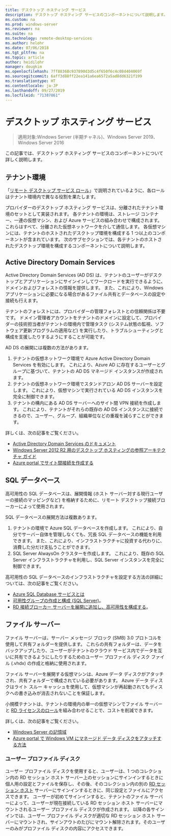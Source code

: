 ```yaml
---
title: デスクトップ ホスティング サービス
description: デスクトップ ホスティング サービスのコンポーネントについて説明します。
ms.custom: na
ms.prod: windows-server
ms.reviewer: na
ms.suite: na
ms.technology: remote-desktop-services
ms.author: helohr
ms.date: 07/06/2018
ms.tgt_pltfrm: na
ms.topic: article
author: heidilohr
manager: dougkim
ms.openlocfilehash: 7ff88368c937890d3d5c4f650f6c4c08d404069f
ms.sourcegitcommit: 6aff3d88ff22ea141a6ea6572a5ad8dd6321f199
ms.translationtype: HT
ms.contentlocale: ja-JP
ms.lasthandoff: 09/27/2019
ms.locfileid: "71387861"
---
```

# <a name="desktop-hosting-service"></a>デスクトップ ホスティング サービス

>適用対象:Windows Server (半期チャネル)、Windows Server 2019、Windows Server 2016

この記事では、デスクトップ ホスティング サービスのコンポーネントについて詳しく説明します。

## <a name="tenant-environment"></a>テナント環境

「[リモート デスクトップ サービス ロール](rds-roles.md)」で説明されているように、各ロールはテナント環境内で異なる役割を果たします。

プロバイダーのデスクトップ ホスティング サービスは、分離されたテナント環境のセットとして実装されます。 各テナントの環境は、ストレージ コンテナー、一連の仮想マシン、および Azure サービスの組み合わせで構成されます。これらはすべて、分離された仮想ネットワークを介して通信します。 各仮想マシンには、テナントのホストされたデスクトップ環境を構成する 1 つ以上のコンポーネントが含まれています。 次のサブセクションでは、各テナントのホストされたデスクトップ環境を構成するコンポーネントについて説明します。

## <a name="active-directory-domain-services"></a>Active Directory Domain Services

Active Directory Domain Services (AD DS) は、テナントのユーザーがデスクトップとアプリケーションにサインインしてワークロードを実行できるように、ドメインおよびフォレストの情報を提供します。 また、これにより、Windows アプリケーションに必要になる場合があるファイル共有とデータベースの設定や接続も行えます。

テナントのフォレストには、プロバイダーの管理フォレストとの信頼関係は不要です。 ドメイン管理者アカウントをテナントのドメインに設定して、プロバイダーの技術担当者がテナントの環境内で管理タスク (システム状態の監視、ソフトウェア更新プログラムの適用など) を実行したり、トラブルシューティングと構成を支援したりするようにすることが可能です。

AD DS の展開には複数の方法があります。

1. テナントの仮想ネットワーク環境で Azure Active Directory Domain Services を有効にします。 これにより、Azure AD に存在するユーザーとグループに基づいて、テナントの AD DS マネージド インスタンスが作成されます。
2. テナントの仮想ネットワーク環境でスタンドアロン AD DS サーバーを設定します。 これにより、仮想マシンで実行されている AD DS インスタンスを完全に制御できます。
3. テナントの構内にある AD DS サーバーへのサイト間 VPN 接続を作成します。 これにより、テナントがそれらの既存の AD DS インスタンスに接続できるので、ユーザー、グループ、組織単位などの重複を減らすことができます。

詳しくは、次の記事をご覧ください。

* [Active Directory Domain Services のドキュメント](https://docs.microsoft.com/azure/active-directory-domain-services/)
* [Windows Server 2012 R2 用のデスクトップ ホスティングの参照アーキテクチャ ガイド](https://docs.microsoft.com/azure/vpn-gateway/vpn-gateway-howto-site-to-site-resource-manager-portal)
* [Azure portal でサイト間接続を作成する](https://docs.microsoft.com/azure/vpn-gateway/vpn-gateway-howto-site-to-site-resource-manager-portal)

## <a name="sql-database"></a>SQL データベース

高可用性の SQL データベースは、展開情報 (ホスト サーバー対する現行ユーザーの接続のマッピングなど) を格納するために、リモート デスクトップ接続ブローカーによって使用されます。

SQL データベースの展開方法は複数あります。

1. テナントの環境で Azure SQL データベースを作成します。 これにより、自分でサーバー自体を管理しなくても、冗長 SQL データベースの機能を利用できます。 また、これにより、インフラストラクチャに投資する代わりに、消費した分だけ支払うことができます。
2. SQL Server AlwaysOn クラスターを作成します。 これにより、既存の SQL Server インフラストラクチャを利用し、SQL Server インスタンスを完全に制御できます。

高可用性の SQL データベースのインフラストラクチャを設定する方法の詳細については、次の記事をご覧ください。

* [Azure SQL Database サービスとは](https://docs.microsoft.com/azure/sql-database/sql-database-technical-overview)
* [可用性グループの作成と構成 (SQL Server)](https://docs.microsoft.com/sql/database-engine/availability-groups/windows/creation-and-configuration-of-availability-groups-sql-server?view=sql-server-2017)。
* [RD 接続ブローカー サーバーを展開に追加し、高可用性を構成する](rds-connection-broker-cluster.md)。

## <a name="file-server"></a>ファイル サーバー

ファイル サーバーは、サーバー メッセージ ブロック (SMB) 3.0 プロトコルを使用して共有フォルダーを提供します。 これらの共有フォルダーは、データをバックアップしたり、ユーザーがテナントのクラウド サービス内でデータを互いに共有できるようにしたりするためのユーザー プロファイル ディスク ファイル (.vhdx) の作成と格納に使用されます。

ファイル サーバーを展開する仮想マシンは、Azure データ ディスクがアタッチされ、共有フォルダーで構成されている必要があります。 Azure データ ディスクはライト スルー キャッシュを使用して、仮想マシンが再起動されてもディスクへの書き込みが消去されないことを保証します。

小規模テナントは、テナントの環境内の単一の仮想マシンでファイル サーバーと [RD ライセンスのロール](rds-roles.md#remote-desktop-licensing)を組み合わせることで、コストを削減できます。

詳しくは、次の記事をご覧ください。

* [Windows Server の記憶域](../../storage/storage.md)
* [Azure portal で Windows VM にマネージド データ ディスクをアタッチする方法](https://docs.microsoft.com/azure/virtual-machines/windows/attach-managed-disk-portal?toc=%2Fazure%2Fvirtual-machines%2Fwindows%2Fclassic%2Ftoc.json)

### <a name="user-profile-disks"></a>ユーザー プロファイル ディスク

ユーザー プロファイル ディスクを使用すると、ユーザーは、1 つのコレクション内の RD セッション ホスト サーバー上のセッションにサインインするときに個人用の設定とファイルを保存し、その後、そのコレクション内の別の [RD セッション ホスト](rds-roles.md#remote-desktop-session-host) サーバーにサインインするときに、同じ設定とファイルにアクセスできます。 ユーザーが初めてサインインすると、テナントのファイル サーバーによって、ユーザーが現在接続している RD セッション ホスト サーバーにマウントされるユーザー プロファイル ディスクが作成されます。 以降の各サインインでは、ユーザー プロファイル ディスクが適切な RD セッション ホスト サーバーにマウントされ、サインアウトのたびにマウント解除されます。そのユーザーのみがプロファイル ディスクの内容にアクセスできます。